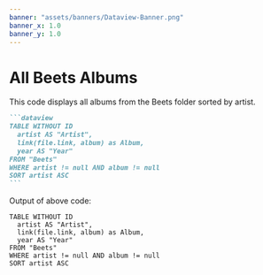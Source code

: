 ```yaml
---
banner: "assets/banners/Dataview-Banner.png"
banner_x: 1.0
banner_y: 1.0
---
```


# All Beets Albums

This code displays all albums from the Beets folder sorted by artist.

````markdown
```dataview
TABLE WITHOUT ID
  artist AS "Artist",
  link(file.link, album) as Album,
  year AS "Year"
FROM "Beets"
WHERE artist != null AND album != null
SORT artist ASC
```
````

Output of above code:

```dataview
TABLE WITHOUT ID
  artist AS "Artist",
  link(file.link, album) as Album,
  year AS "Year"
FROM "Beets"
WHERE artist != null AND album != null
SORT artist ASC
```
